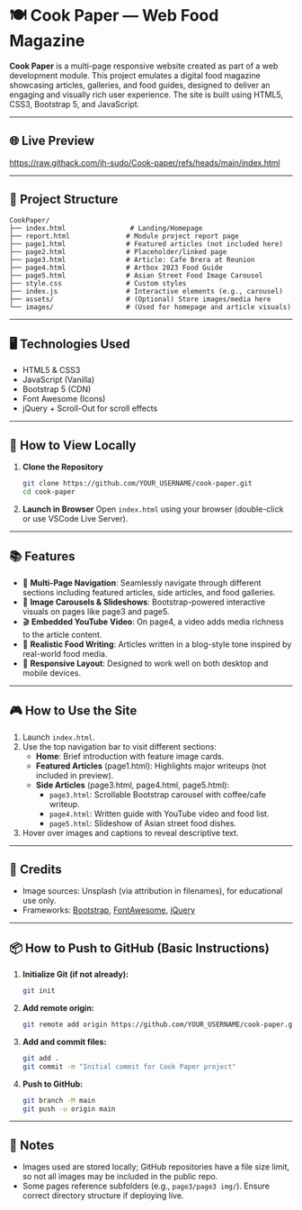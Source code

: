 
# 🍽️ Cook Paper — Web Food Magazine

**Cook Paper** is a multi-page responsive website created as part of a web development module. This project emulates a digital food magazine showcasing articles, galleries, and food guides, designed to deliver an engaging and visually rich user experience. The site is built using HTML5, CSS3, Bootstrap 5, and JavaScript.

---

## 🌐 Live Preview

https://raw.githack.com/jh-sudo/Cook-paper/refs/heads/main/index.html

---

## 📁 Project Structure

```
CookPaper/
├── index.html                # Landing/Homepage
├── report.html              # Module project report page
├── page1.html               # Featured articles (not included here)
├── page2.html               # Placeholder/linked page
├── page3.html               # Article: Cafe Brera at Reunion
├── page4.html               # Artbox 2023 Food Guide
├── page5.html               # Asian Street Food Image Carousel
├── style.css                # Custom styles
├── index.js                 # Interactive elements (e.g., carousel)
├── assets/                  # (Optional) Store images/media here
└── images/                  # (Used for homepage and article visuals)
```

---

## 🖥️ Technologies Used

- HTML5 & CSS3
- JavaScript (Vanilla)
- Bootstrap 5 (CDN)
- Font Awesome (Icons)
- jQuery + Scroll-Out for scroll effects

---

## 🚀 How to View Locally

1. **Clone the Repository**
   ```bash
   git clone https://github.com/YOUR_USERNAME/cook-paper.git
   cd cook-paper
   ```

2. **Launch in Browser**
   Open `index.html` using your browser (double-click or use VSCode Live Server).

---

## 📚 Features

- 📰 **Multi-Page Navigation**: Seamlessly navigate through different sections including featured articles, side articles, and food galleries.
- 🎠 **Image Carousels & Slideshows**: Bootstrap-powered interactive visuals on pages like page3 and page5.
- 🎬 **Embedded YouTube Video**: On page4, a video adds media richness to the article content.
- 🍔 **Realistic Food Writing**: Articles written in a blog-style tone inspired by real-world food media.
- 📱 **Responsive Layout**: Designed to work well on both desktop and mobile devices.

---

## 🎮 How to Use the Site

1. Launch `index.html`.
2. Use the top navigation bar to visit different sections:
   - **Home**: Brief introduction with feature image cards.
   - **Featured Articles** (page1.html): Highlights major writeups (not included in preview).
   - **Side Articles** (page3.html, page4.html, page5.html): 
     - `page3.html`: Scrollable Bootstrap carousel with coffee/cafe writeup.
     - `page4.html`: Written guide with YouTube video and food list.
     - `page5.html`: Slideshow of Asian street food dishes.
3. Hover over images and captions to reveal descriptive text.

---

## 🧾 Credits

- Image sources: Unsplash (via attribution in filenames), for educational use only.
- Frameworks: [Bootstrap](https://getbootstrap.com/), [FontAwesome](https://fontawesome.com/), [jQuery](https://jquery.com/)

---

## 📦 How to Push to GitHub (Basic Instructions)

1. **Initialize Git (if not already):**
   ```bash
   git init
   ```

2. **Add remote origin:**
   ```bash
   git remote add origin https://github.com/YOUR_USERNAME/cook-paper.git
   ```

3. **Add and commit files:**
   ```bash
   git add .
   git commit -m "Initial commit for Cook Paper project"
   ```

4. **Push to GitHub:**
   ```bash
   git branch -M main
   git push -u origin main
   ```

---

## 📌 Notes

- Images used are stored locally; GitHub repositories have a file size limit, so not all images may be included in the public repo.
- Some pages reference subfolders (e.g., `page3/page3 img/`). Ensure correct directory structure if deploying live.
